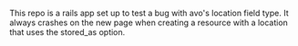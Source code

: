 This repo is a rails app set up to test a bug with avo's location field type. It always crashes on the new page when creating a resource with a location that uses the stored_as option.